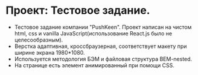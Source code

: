# Проект: Тестовое задание.

 - Тестовое задание компании "PushKeen". Проект написан на чистом html, css и vanilla JavaScript(использование React.js было не целесообразным).
 - Верстка адаптивная, кроссбраузерная, соответствует макету при ширине экрана 1980*1080.
 - Используется методология БЭМ и файловая структура BEM-nested.
 - На странице есть элемент анимированный при помощи CSS.